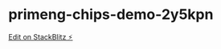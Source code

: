 # primeng-chips-demo-2y5kpn

[Edit on StackBlitz ⚡️](https://stackblitz.com/edit/primeng-chips-demo-2y5kpn)